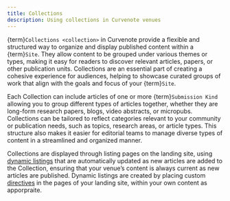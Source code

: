 ```yaml
---
title: Collections
description: Using collections in Curvenote venues
---
```


{term}`Collections <collection>` in Curvenote provide a flexible and structured way to organize and display published content within a {term}`Site`. They allow content to be grouped under various themes or types, making it easy for readers to discover relevant articles, papers, or other publication units. Collections are an essential part of creating a cohesive experience for audiences, helping to showcase curated groups of work that align with the goals and focus of your {term}`Site`.

Each Collection can include articles of one or more {term}`Submission Kind` allowing you to group different types of articles together, whether they are long-form research papers, blogs, video abstracts, or micropubs. Collections can be tailored to reflect categories relevant to your community or publication needs, such as topics, research areas, or article types. This structure also makes it easier for editorial teams to manage diverse types of content in a streamlined and organized manner.

Collections are displayed through listing pages on the landing site, using [dynamic listings](#dynamic-listings) that are automatically updated as new articles are added to the Collection, ensuring that your venue’s content is always current as new articles are published. Dynamic listings are created by placing custom [directives](#directives) in the pages of your landing site, within your own content as apporpraite.
